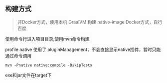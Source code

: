 ## 构建方式

> 非Docker方式，使用本机 GraalVM 构建 native-image
> Docker方式，自行百度

使用命令行进入项目目录,使用mvn命令构建

profile native 使用了 pluginManagement，不会直接显示native插件，暂时只能通过命令调用

``mvn -Pnative native:compile -DskipTests``

exe和jar文件在target下
